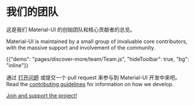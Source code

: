 # 我们的团队

<p class="description">这是我们 Material-UI 的创始团队和核心贡献者的总览。</p>

Material-UI is maintained by a small group of invaluable core contributors, with the massive support and involvement of the community.

{{"demo": "pages/discover-more/team/Team.js", "hideToolbar": true, "bg": "inline"}}

通过 [打开问题](https://github.com/mui-org/material-ui/issues/new) 或提交一个 pull request 来参与到 Material-UI 开发中来吧。 Read the [contributing guidelines](https://github.com/mui-org/material-ui/blob/master/CONTRIBUTING.md) for information on how we develop.

[Join and support the project!](/getting-started/faq/#material-ui-is-awesome-how-can-i-support-the-project)
